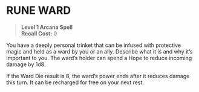 ﻿---
tags:
  - Ability
  - CharacterOption
name: 'RUNE WARD'
level: 1
domain: 'Arcana'
type: 'Spell'
recall: '0'
description: 'You have a deeply personal trinket that can be infused with protective magic and held as a ward by you or an ally. Describe what it is and why it’s important to you. The ward’s holder can spend a Hope to reduce incoming damage by 1d8.

If the Ward Die result is 8, the ward’s power ends after it reduces damage this turn. It can be recharged for free on your next rest.'
---
# RUNE WARD

> **Level 1 Arcana Spell**  
> **Recall Cost:** 0

You have a deeply personal trinket that can be infused with protective magic and held as a ward by you or an ally. Describe what it is and why it’s important to you. The ward’s holder can spend a Hope to reduce incoming damage by 1d8.

If the Ward Die result is 8, the ward’s power ends after it reduces damage this turn. It can be recharged for free on your next rest.
